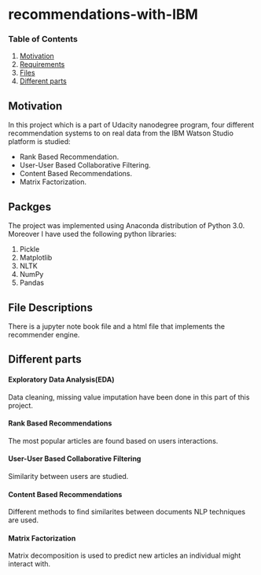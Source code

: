 # recommendations-with-IBM


### Table of Contents
1. [Motivation](#motivation)
2. [Requirements](#libraries)
3. [Files](#files)
4. [Different parts](#analysis)

## Motivation <a name="motivation"></a>
In this project which is a part of Udacity nanodegree program,  four different recommendation systems to on real data from the IBM Watson Studio platform is studied:
- Rank Based Recommendation.
- User-User Based Collaborative Filtering.
- Content Based Recommendations.
- Matrix Factorization. 
## Packges  <a name="libraries"></a>
The project was implemented using Anaconda distribution of Python 3.0. Moreover I have used the following python libraries:

1. Pickle
2. Matplotlib
3. NLTK
4. NumPy
5. Pandas


## File Descriptions <a name="files"></a>

There is a jupyter note book file and a html file that implements the recommender engine.

## Different parts <a name="analysis"></a>

#### Exploratory Data Analysis(EDA)
Data cleaning, missing value imputation have been done in this part of this project.

#### Rank Based Recommendations
The most popular articles are found based on users interactions.

#### User-User Based Collaborative Filtering
Similarity between users are studied.

#### Content Based Recommendations
Different methods to find similarites between documents NLP techniques are used.

#### Matrix Factorization
Matrix decomposition is used to predict new articles an individual might interact with.
